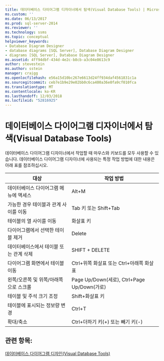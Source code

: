 ```yaml
---
title: 데이터베이스 다이어그램 디자이너에서 탐색(Visual Database Tools) | Microsoft 문서
ms.custom: ''
ms.date: 06/13/2017
ms.prod: sql-server-2014
ms.reviewer: ''
ms.technology: ssms
ms.topic: conceptual
helpviewer_keywords:
- Database Diagram Designer
- database diagrams [SQL Server], Database Diagram Designer
- diagrams [SQL Server], Database Diagram Designer
ms.assetid: 4ff94dbf-434d-4e2c-b8cb-a3c04e8613c9
author: stevestein
ms.author: sstein
manager: craigg
ms.openlocfilehash: e56a15d10bc267e6613d24ff934daf4561831c1a
ms.sourcegitcommit: ceb7e1b9e29e02bb0c6ca400a36e0fa9cf010fca
ms.translationtype: MT
ms.contentlocale: ko-KR
ms.lasthandoff: 12/03/2018
ms.locfileid: "52816925"
---
```

# <a name="navigate-in-database-diagram-designer-visual-database-tools"></a>데이터베이스 다이어그램 디자이너에서 탐색(Visual Database Tools)
  데이터베이스 다이어그램 디자이너에서 작업할 때 마우스와 키보드를 모두 사용할 수 있습니다. 데이터베이스 다이어그램 디자이너에 사용되는 특정 작업 방법에 대한 내용은 아래 표를 참조하십시오.  
  
|**대상**|**작업 방법**|  
|------------|---------------|  
|데이터베이스 다이어그램 메뉴에 액세스|Alt+M|  
|가능한 경우 테이블과 관계 사이를 이동|Tab 키 또는 Shift+Tab|  
|테이블의 열 사이를 이동|화살표 키|  
|다이어그램에서 선택한 테이블 제거|Delete|  
|데이터베이스에서 테이블 또는 관계 삭제|SHIFT + DELETE|  
|다이어그램 화면에서 테이블 이동|Ctrl+위쪽 화살표 또는 Ctrl+아래쪽 화살표|  
|왼쪽/오른쪽 및 위쪽/아래쪽으로 스크롤|Page Up/Down(세로), Ctrl+Page Up/Down(가로)|  
|테이블 및 주석 크기 조정|Shift+화살표 키|  
|테이블에 표시되는 정보량 변경|Ctrl+T|  
|확대/축소|Ctrl+더하기 키(+) 또는 빼기 키(-)|  
  
## <a name="see-also"></a>관련 항목:  
 [데이터베이스 다이어그램 디자인&#40;Visual Database Tools&#41;](visual-database-tools.md)  
  
  
